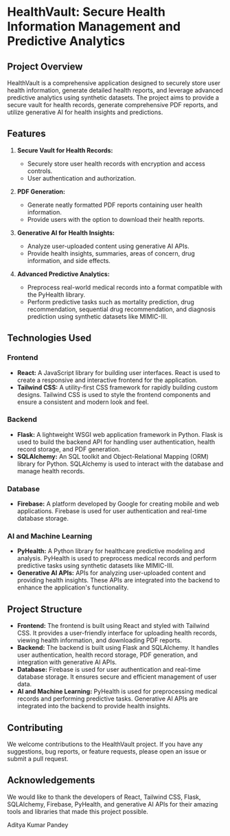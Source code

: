 # HealthVault: Secure Health Information Management and Predictive Analytics

## Project Overview

HealthVault is a comprehensive application designed to securely store user health information, generate detailed health reports, and leverage advanced predictive analytics using synthetic datasets. The project aims to provide a secure vault for health records, generate comprehensive PDF reports, and utilize generative AI for health insights and predictions.

## Features

1. **Secure Vault for Health Records:**
   - Securely store user health records with encryption and access controls.
   - User authentication and authorization.

2. **PDF Generation:**
   - Generate neatly formatted PDF reports containing user health information.
   - Provide users with the option to download their health reports.

3. **Generative AI for Health Insights:**
   - Analyze user-uploaded content using generative AI APIs.
   - Provide health insights, summaries, areas of concern, drug information, and side effects.

4. **Advanced Predictive Analytics:**
   - Preprocess real-world medical records into a format compatible with the PyHealth library.
   - Perform predictive tasks such as mortality prediction, drug recommendation, sequential drug recommendation, and diagnosis prediction using synthetic datasets like MIMIC-III.

## Technologies Used

### Frontend

- **React:** A JavaScript library for building user interfaces. React is used to create a responsive and interactive frontend for the application.
- **Tailwind CSS:** A utility-first CSS framework for rapidly building custom designs. Tailwind CSS is used to style the frontend components and ensure a consistent and modern look and feel.

### Backend

- **Flask:** A lightweight WSGI web application framework in Python. Flask is used to build the backend API for handling user authentication, health record storage, and PDF generation.
- **SQLAlchemy:** An SQL toolkit and Object-Relational Mapping (ORM) library for Python. SQLAlchemy is used to interact with the database and manage health records.

### Database

- **Firebase:** A platform developed by Google for creating mobile and web applications. Firebase is used for user authentication and real-time database storage.

### AI and Machine Learning

- **PyHealth:** A Python library for healthcare predictive modeling and analysis. PyHealth is used to preprocess medical records and perform predictive tasks using synthetic datasets like MIMIC-III.
- **Generative AI APIs:** APIs for analyzing user-uploaded content and providing health insights. These APIs are integrated into the backend to enhance the application's functionality.

## Project Structure

- **Frontend:** The frontend is built using React and styled with Tailwind CSS. It provides a user-friendly interface for uploading health records, viewing health information, and downloading PDF reports.
- **Backend:** The backend is built using Flask and SQLAlchemy. It handles user authentication, health record storage, PDF generation, and integration with generative AI APIs.
- **Database:** Firebase is used for user authentication and real-time database storage. It ensures secure and efficient management of user data.
- **AI and Machine Learning:** PyHealth is used for preprocessing medical records and performing predictive tasks. Generative AI APIs are integrated into the backend to provide health insights.

## Contributing

We welcome contributions to the HealthVault project. If you have any suggestions, bug reports, or feature requests, please open an issue or submit a pull request.

## Acknowledgements

We would like to thank the developers of React, Tailwind CSS, Flask, SQLAlchemy, Firebase, PyHealth, and generative AI APIs for their amazing tools and libraries that made this project possible.

Aditya Kumar Pandey
